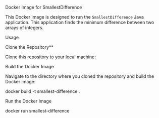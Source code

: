 Docker Image for SmallestDifference

This Docker image is designed to run the `SmallestDifference` Java application. This application finds the minimum difference between two arrays of integers.

Usage

Clone the Repository**

Clone this repository to your local machine:

Build the Docker Image

Navigate to the directory where you cloned the repository and build the Docker image:

docker build -t smallest-difference .

Run the Docker Image

docker run smallest-difference